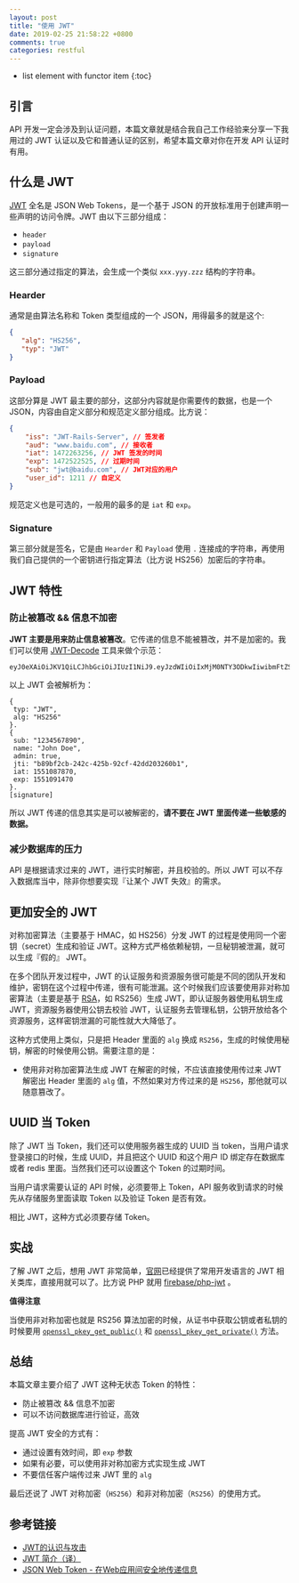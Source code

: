 ```yaml
---
layout: post
title: "使用 JWT"
date: 2019-02-25 21:58:22 +0800
comments: true
categories: restful
---
```


* list element with functor item
{:toc}

## 引言

API 开发一定会涉及到认证问题，本篇文章就是结合我自己工作经验来分享一下我用过的 JWT 认证以及它和普通认证的区别，希望本篇文章对你在开发 API 认证时有用。

## 什么是 JWT

[JWT](https://jwt.io/) 全名是 JSON Web Tokens，是一个基于 JSON 的开放标准用于创建声明一些声明的访问令牌。JWT 由以下三部分组成：

<!--more-->

- `header`
- `payload`
- `signature`

这三部分通过指定的算法，会生成一个类似 `xxx.yyy.zzz` 结构的字符串。

### Hearder

通常是由算法名称和 Token 类型组成的一个 JSON，用得最多的就是这个:

```json
{
   "alg": "HS256",
   "typ": "JWT"
}
```

### Payload

这部分算是 JWT 最主要的部分，这部分内容就是你需要传的数据，也是一个 JSON，内容由自定义部分和规范定义部分组成。比方说：

```json
{
    "iss": "JWT-Rails-Server", // 签发者
    "aud": "www.baidu.com", // 接收者
    "iat": 1472263256, // JWT 签发的时间
    "exp": 1472522525, // 过期时间
    "sub": "jwt@baidu.com", // JWT对应的用户 
    "user_id": 1211 // 自定义
}
```

规范定义也是可选的，一般用的最多的是 `iat` 和 `exp`。

### Signature

第三部分就是签名，它是由 `Hearder` 和 `Payload` 使用 `.` 连接成的字符串，再使用我们自己提供的一个密钥进行指定算法（比方说 HS256）加密后的字符串。

## JWT 特性

### 防止被篡改 && 信息不加密

**JWT 主要是用来防止信息被篡改**。它传递的信息不能被篡改，并不是加密的。我们可以使用 [JWT-Decode](http://calebb.net/) 工具来做个示范：

```
eyJ0eXAiOiJKV1QiLCJhbGciOiJIUzI1NiJ9.eyJzdWIiOiIxMjM0NTY3ODkwIiwibmFtZSI6IkpvaG4gRG9lIiwiYWRtaW4iOnRydWUsImp0aSI6ImI4OWJmMmNiLTI0MmMtNDI1Yi05MmNmLTQyZGQyMDMyNjBiMSIsImlhdCI6MTU1MTA4Nzg3MCwiZXhwIjoxNTUxMDkxNDcwfQ.tI9NtLAuoUxLRf64H7zwAdjZKY83iZcAE_9qpcdWBXc
```

以上 JWT 会被解析为：

```
{
 typ: "JWT",
 alg: "HS256"
}.
{
 sub: "1234567890",
 name: "John Doe",
 admin: true,
 jti: "b89bf2cb-242c-425b-92cf-42dd203260b1",
 iat: 1551087870,
 exp: 1551091470
}.
[signature]
```

所以 JWT 传递的信息其实是可以被解密的，**请不要在 JWT 里面传递一些敏感的数据。**

### 减少数据库的压力

API 是根据请求过来的 JWT，进行实时解密，并且校验的。所以 JWT 可以不存入数据库当中，除非你想要实现『让某个 JWT 失效』的需求。

## 更加安全的 JWT

对称加密算法（主要基于 HMAC，如 HS256）分发 JWT 的过程是使用同一个密钥（secret）生成和验证 JWT。这种方式严格依赖秘钥，一旦秘钥被泄漏，就可以生成『假的』 JWT。

在多个团队开发过程中，JWT 的认证服务和资源服务很可能是不同的团队开发和维护，密钥在这个过程中传递，很有可能泄漏。这个时候我们应该要使用非对称加密算法（主要是基于 [RSA](https://zh.wikipedia.org/wiki/RSA%E5%8A%A0%E5%AF%86%E6%BC%94%E7%AE%97%E6%B3%95)，如 RS256）生成 JWT，即认证服务器使用私钥生成 JWT，资源服务器使用公钥去校验 JWT，认证服务去管理私钥，公钥开放给各个资源服务，这样密钥泄漏的可能性就大大降低了。

这种方式使用上类似，只是把 Header 里面的 `alg` 换成 `RS256`，生成的时候使用秘钥，解密的时候使用公钥。需要注意的是：

- 使用非对称加密算法生成 JWT 在解密的时候，不应该直接使用传过来 JWT 解密出 Header 里面的 `alg` 值，不然如果对方传过来的是 `HS256`，那他就可以随意篡改了。


## UUID 当 Token

除了 JWT 当 Token，我们还可以使用服务器生成的 UUID 当 token，当用户请求登录接口的时候，生成 UUID，并且把这个 UUID 和这个用户 ID 绑定存在数据库或者 redis 里面。当然我们还可以设置这个 Token 的过期时间。

当用户请求需要认证的 API 时候，必须要带上 Token，API 服务收到请求的时候先从存储服务里面读取 Token 以及验证 Token 是否有效。

相比 JWT，这种方式必须要存储 Token。

## 实战

了解 JWT 之后，想用 JWT 非常简单，[官网](https://jwt.io/)已经提供了常用开发语言的 JWT 相关类库，直接用就可以了。比方说 PHP 就用 [firebase/php-jwt](https://github.com/firebase/php-jwt) 。

**值得注意**

当使用非对称加密也就是 RS256 算法加密的时候，从证书中获取公钥或者私钥的时候要用 [`openssl_pkey_get_public()`](http://php.net/manual/zh/function.openssl-pkey-get-public.php) 和 [`openssl_pkey_get_private()`](http://php.net/manual/zh/function.openssl-pkey-get-private.php) 方法。

## 总结

本篇文章主要介绍了 JWT 这种无状态 Token 的特性：

- 防止被篡改 && 信息不加密
- 可以不访问数据库进行验证，高效

提高 JWT 安全的方式有：

- 通过设置有效时间，即 `exp` 参数
- 如果有必要，可以使用非对称加密方式实现生成 JWT
- 不要信任客户端传过来 JWT 里的 `alg`

最后还说了 JWT 对称加密（`HS256`）和非对称加密（`RS256`）的使用方式。

## 参考链接

- [JWT的认识与攻击](https://www.freebuf.com/column/170359.html)
- [JWT 简介（译）](http://blog.qiji.tech/archives/1723)
- [JSON Web Token - 在Web应用间安全地传递信息](http://blog.leapoahead.com/2015/09/06/understanding-jwt/)
